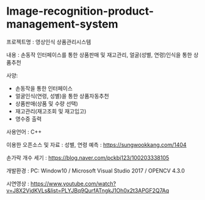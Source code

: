 # Image-recognition-product-management-system

프로젝트명 : 영상인식 상품관리시스템

내용 : 손동작 인터페이스를 통한 상품판매 및 재고관리, 얼굴(성별, 연령)인식을 통한 상품추천

사양:
- 손동작을 통한 인터페이스
- 얼굴인식(연령, 성별)을 통한 상품자동추천
- 상품판매(상품 및 수량 선택)
- 재고관리(재고조회 및 재고입고)
- 영수증 출력

사용언어 : C++

이용한 오픈소스 및 자료 :
성별, 연령 예측 : https://sungwookkang.com/1404

손가락 개수 세기 : https://blog.naver.com/pckbj123/100203338105

개발환경 : PC: Window10 / Microsoft Visual Studio 2017 / OPENCV 4.3.0

시연영상 : https://www.youtube.com/watch?v=J8X2VjdKVLs&list=PLYJBq9QurfATngkJ1Oh0x2t3APGF2Q7Aq
